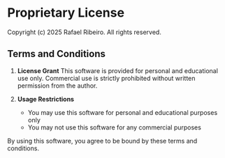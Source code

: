 # Proprietary License

Copyright (c) 2025 Rafael Ribeiro. All rights reserved.

## Terms and Conditions

1. **License Grant**
   This software is provided for personal and educational use only. Commercial use is strictly prohibited without written permission from the author.

2. **Usage Restrictions**
   - You may use this software for personal and educational purposes only
   - You may not use this software for any commercial purposes

By using this software, you agree to be bound by these terms and conditions. 